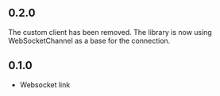 ## 0.2.0

The custom client has been removed.
The library is now using WebSocketChannel as a base for the connection. 

## 0.1.0

- Websocket link

